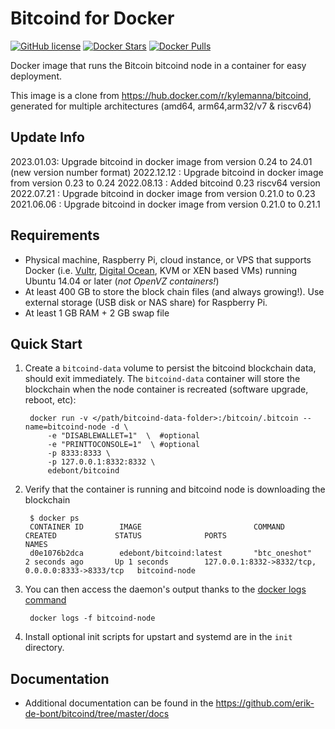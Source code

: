 Bitcoind for Docker
===================

[![GitHub license](https://img.shields.io/badge/license-MIT-blue.svg?style=flat-square)](https://raw.githubusercontent.com/edebont/bitcoind/master/LICENSE)
[![Docker Stars](https://img.shields.io/docker/stars/edebont/bitcoind.svg)](https://hub.docker.com/r/edebont/bitcoind/)
[![Docker Pulls](https://img.shields.io/docker/pulls/edebont/bitcoind.svg)](https://hub.docker.com/r/edebont/bitcoind/)


Docker image that runs the Bitcoin bitcoind node in a container for easy deployment. 

This image is a clone from https://hub.docker.com/r/kylemanna/bitcoind, generated for multiple architectures (amd64, arm64,arm32/v7 & riscv64)

Update Info
------------
2023.01.03: Upgrade bitcoind in docker image from version 0.24 to 24.01 (new version number format)
2022.12.12 : Upgrade bitcoind in docker image from version 0.23 to 0.24
2022.08.13 : Added bitcoind 0.23 riscv64 version  
2022.07.21 : Upgrade bitcoind in docker image from version 0.21.0 to 0.23  
2021.06.06 : Upgrade bitcoind in docker image from version 0.21.0 to 0.21.1  



Requirements
------------

* Physical machine, Raspberry Pi, cloud instance, or VPS that supports Docker (i.e. [Vultr](http://bit.ly/1HngXg0), [Digital Ocean](http://bit.ly/18AykdD), KVM or XEN based VMs) running Ubuntu 14.04 or later (*not OpenVZ containers!*)
* At least 400 GB to store the block chain files (and always growing!). Use external storage (USB disk or NAS share)  for Raspberry Pi. 
* At least 1 GB RAM + 2 GB swap file


Quick Start
-----------

1. Create a `bitcoind-data` volume to persist the bitcoind blockchain data, should exit immediately.  The `bitcoind-data` container will store the blockchain when the node container is recreated (software upgrade, reboot, etc):

        docker run -v </path/bitcoind-data-folder>:/bitcoin/.bitcoin --name=bitcoind-node -d \
            -e "DISABLEWALLET=1"  \  #optional
            -e "PRINTTOCONSOLE=1"  \ #optional
            -p 8333:8333 \
            -p 127.0.0.1:8332:8332 \
            edebont/bitcoind

2. Verify that the container is running and bitcoind node is downloading the blockchain

        $ docker ps
        CONTAINER ID        IMAGE                         COMMAND             CREATED             STATUS              PORTS                                              NAMES
        d0e1076b2dca        edebont/bitcoind:latest       "btc_oneshot"       2 seconds ago       Up 1 seconds        127.0.0.1:8332->8332/tcp, 0.0.0.0:8333->8333/tcp   bitcoind-node

3. You can then access the daemon's output thanks to the [docker logs command]( https://docs.docker.com/reference/commandline/cli/#logs)

        docker logs -f bitcoind-node

4. Install optional init scripts for upstart and systemd are in the `init` directory.


Documentation
-------------

* Additional documentation can be found in the https://github.com/erik-de-bont/bitcoind/tree/master/docs
